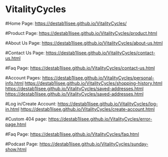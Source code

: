 # VitalityCycles
#Home Page:
https://destab1lisee.github.io/VitalityCycles/

#Product Page: 
https://destab1lisee.github.io/VitalityCycles/product.html

#About Us Page:
https://destab1lisee.github.io/VitalityCycles/about-us.html

#Contact Us Page:
https://destab1lisee.github.io/VitalityCycles/contact-us.html

#Faq Page:
https://destab1lisee.github.io/VitalityCycles/contact-us.html

#Account Pages:
https://destab1lisee.github.io/VitalityCycles/personal-info.html
https://destab1lisee.github.io/VitalityCycles/shopping-history.html
https://destab1lisee.github.io/VitalityCycles/saved-addresses.html
https://destab1lisee.github.io/VitalityCycles/saved-addresses.html

#Log in/Create Account:
https://destab1lisee.github.io/VitalityCycles/log-in.html
https://destab1lisee.github.io/VitalityCycles/create-account.html

#Custom 404 page:
https://destab1lisee.github.io/VitalityCycles/error-page.html

#Faq Page:
https://destab1lisee.github.io/VitalityCycles/faq.html

#Podcast Page:
https://destab1lisee.github.io/VitalityCycles/sunday-show.html
